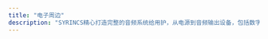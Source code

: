 ```yaml
---
title: "电子周边"
description: "SYRINCS精心打造完整的音频系统给用护，从电源到音频输出设备，包括数字音频处理器、人声效果器、无线话筒等电子周边设备以供您配套使用。所有周边器材的制造均惨照现行的国际标准，来满足您的高品质要求。"
---
```

